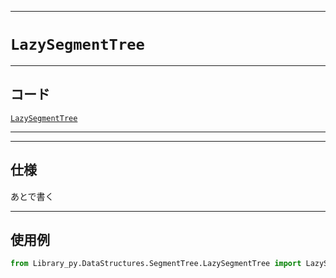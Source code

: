 _____

# `LazySegmentTree`

_____

## コード

[`LazySegmentTree`](https://github.com/titan-23/Library_py/blob/main/DataStructures/SegmentTree/LazySegmentTree.py)
<!-- code=https://github.com/titan-23/Library_py/blob/main/DataStructures\SegmentTree\LazySegmentTree.py -->

_____


_____

## 仕様

あとで書く

_____

## 使用例

```python
from Library_py.DataStructures.SegmentTree.LazySegmentTree import LazySegmentTree

```
